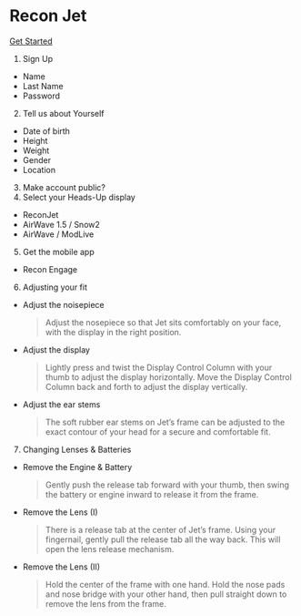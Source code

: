 # Recon Jet

[Get Started](https://reconinstruments.com/getstarted)

1. Sign Up
  - Name
  - Last Name
  - Password
2. Tell us about Yourself
  - Date of birth
  - Height
  - Weight
  - Gender
  - Location
3. Make account public?
4. Select your Heads-Up display
  - ReconJet
  - AirWave 1.5 / Snow2
  - AirWave / ModLive
5. Get the mobile app
  - Recon Engage
6. Adjusting your fit
  - Adjust the noisepiece
    > Adjust the nosepiece so that Jet sits comfortably on your face, with the display in the right position.
  - Adjust the display
    > Lightly press and twist the Display Control Column with your thumb to adjust the display horizontally. Move the Display Control Column back and forth to adjust the display vertically.
  - Adjust the ear stems
    > The soft rubber ear stems on Jet’s frame can be adjusted to the exact contour of your head for a secure and comfortable fit.
7. Changing Lenses & Batteries
  - Remove the Engine & Battery
    > Gently push the release tab forward with your thumb, then swing the battery or engine inward to release it from the frame.
  - Remove the Lens (I)
    > There is a release tab at the center of Jet’s frame. Using your fingernail, gently pull the release tab all the way back. This will open the lens release mechanism.
  - Remove the Lens (II)
    > Hold the center of the frame with one hand. Hold the nose pads and nose bridge with your other hand, then pull straight down to remove the lens from the frame.